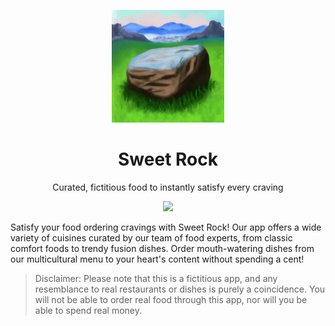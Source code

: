 <p align="center">
<img src="https://raw.githubusercontent.com/cryptoAlgorithm/SweetRock/main/app/src/main/res/drawable/large_icon.webp" width="180" />
</p>
<h1 align="center">Sweet Rock</h1>
<p align="center">Curated, fictitious food to instantly satisfy every craving</p>
<p align="center">
  <a href="https://play.google.com/store/apps/details?id=com.cryptoalgo.sweetRock">
    <img src="https://play.google.com/intl/en_us/badges/static/images/badges/en_badge_web_generic.png" width="240" />
  </a>
</p>

Satisfy your food ordering cravings with Sweet Rock! Our app offers a
wide variety of cuisines curated by our team of food experts, from classic
comfort foods to trendy fusion dishes. Order mouth-watering dishes from
our multicultural menu to your heart's content without spending a cent!

> Disclaimer:
> Please note that this is a fictitious app, and any resemblance to real
> restaurants or dishes is purely a coincidence. You will not be able to
> order real food through this app, nor will you be able to spend real money.

